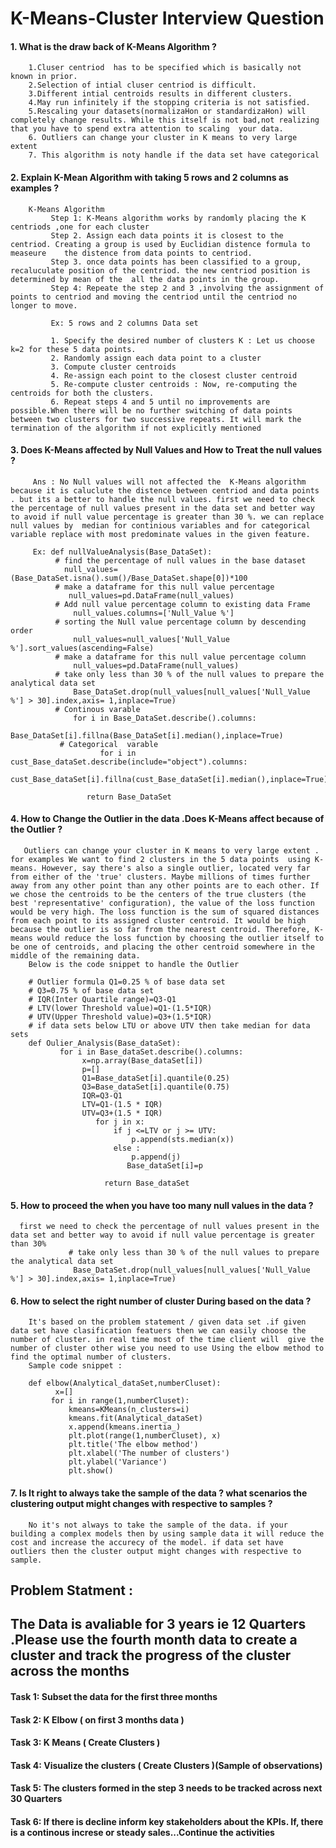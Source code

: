 #  K-Means-Cluster Interview Question 

#### 1. What is the draw back of K-Means Algorithm ?
        1.Cluser centriod  has to be specified which is basically not known in prior.
        2.Selection of intial cluser centriod is difficult.
        3.Different intial centroids results in different clusters.
        4.May run infinitely if the stopping criteria is not satisfied.
        5.Rescaling your datasets(normalizaHon or standardizaHon) will completely change results. While this itself is not bad,not realizing     that you have to spend extra attention to scaling  your data.
        6. Outliers can change your cluster in K means to very large extent
        7. This algorithm is noty handle if the data set have categorical 
#### 2. Explain K-Mean Algorithm with taking 5 rows and 2 columns as examples ?
        K-Means Algorithm
             Step 1: K-Means algorithm works by randomly placing the K centriods ,one for each cluster
             Step 2. Assign each data points it is closest to the centriod. Creating a group is used by Euclidian distence formula to measeure    the distence from data points to centriod. 
             Step 3. once data points has been classified to a group, recaluculate position of the centriod. the new centriod position is determined by mean of the  all the data points in the group.
             Step 4: Repeate the step 2 and 3 ,involving the assignment of points to centriod and moving the centriod until the centriod no longer to move.
             
             Ex: 5 rows and 2 columns Data set
             
             1. Specify the desired number of clusters K : Let us choose k=2 for these 5 data points. 
             2. Randomly assign each data point to a cluster 
             3. Compute cluster centroids
             4. Re-assign each point to the closest cluster centroid
             5. Re-compute cluster centroids : Now, re-computing the centroids for both the clusters.
             6. Repeat steps 4 and 5 until no improvements are possible.When there will be no further switching of data points between two clusters for two successive repeats. It will mark the termination of the algorithm if not explicitly mentioned
             
                      
#### 3. Does K-Means affected by Null Values and How to Treat the null values ?
         
         Ans : No Null values will not affected the  K-Means algorithm because it is caluclute the distence between centriod and data points . but its a better to handle the null values. first we need to check the percentage of null values present in the data set and better way to avoid if null value percentage is greater than 30 %. we can replace null values by  median for continious variables and for categorical variable replace with most predominate values in the given feature.
         
         Ex: def nullValueAnalysis(Base_DataSet):
              # find the percentage of null values in the base dataset 
                null_values=(Base_DataSet.isna().sum()/Base_DataSet.shape[0])*100 
              # make a dataframe for this null value percentage 
                 null_values=pd.DataFrame(null_values)
              # Add null value percentage column to existing data Frame
                  null_values.columns=['Null_Value %']
              # sorting the Null value percentage column by descending order
                  null_values=null_values['Null_Value %'].sort_values(ascending=False)
              # make a dataframe for this null value percentage column
                  null_values=pd.DataFrame(null_values)
              # take only less than 30 % of the null values to prepare the analytical data set 
                  Base_DataSet.drop(null_values[null_values['Null_Value %'] > 30].index,axis= 1,inplace=True) 
              # Continous varable     
                  for i in Base_DataSet.describe().columns:
                      Base_DataSet[i].fillna(Base_DataSet[i].median(),inplace=True)
               # Categorical  varable            
                        for i in cust_Base_dataSet.describe(include="object").columns:
                          cust_Base_dataSet[i].fillna(cust_Base_dataSet[i].median(),inplace=True)
 
                     return Base_DataSet 
           
         
#### 4. How to Change the Outlier in the data .Does K-Means affect because of the Outlier ?
       Outliers can change your cluster in K means to very large extent . for examples We want to find 2 clusters in the 5 data points  using K-means. However, say there's also a single outlier, located very far from either of the 'true' clusters. Maybe millions of times further away from any other point than any other points are to each other. If we chose the centroids to be the centers of the true clusters (the best 'representative' configuration), the value of the loss function would be very high. The loss function is the sum of squared distances from each point to its assigned cluster centroid. It would be high because the outlier is so far from the nearest centroid. Therefore, K-means would reduce the loss function by choosing the outlier itself to be one of centroids, and placing the other centroid somewhere in the middle of the remaining data.
        Below is the code snippet to handle the Outlier
        
        # Outlier formula Q1=0.25 % of base data set
        # Q3=0.75 % of base data set
        # IQR(Inter Quartile range)=Q3-Q1
        # LTV(lower Threshold value)=Q1-(1.5*IQR)
        # UTV(Upper Threshold value)=Q3+(1.5*IQR)
        # if data sets below LTU or above UTV then take median for data sets
        def Oulier_Analysis(Base_dataSet):
               for i in Base_dataSet.describe().columns:
                    x=np.array(Base_dataSet[i])
                    p=[]
                    Q1=Base_dataSet[i].quantile(0.25)
                    Q3=Base_dataSet[i].quantile(0.75)
                    IQR=Q3-Q1
                    LTV=Q1-(1.5 * IQR)
                    UTV=Q3+(1.5 * IQR)
                       for j in x:
                           if j <=LTV or j >= UTV:
                               p.append(sts.median(x))
                           else :
                               p.append(j)
                              Base_dataSet[i]=p         

                         return Base_dataSet 
       

#### 5. How to proceed the when you have too many null values in the data ?
      first we need to check the percentage of null values present in the data set and better way to avoid if null value percentage is greater than 30%
                 # take only less than 30 % of the null values to prepare the analytical data set 
                  Base_DataSet.drop(null_values[null_values['Null_Value %'] > 30].index,axis= 1,inplace=True) 

#### 6. How to select the right number of cluster During based on the data ?
        It's based on the problem statement / given data set .if given data set have clasification featuers then we can easily choose the number of cluster. in real time most of the time client will  give the number of cluster other wise you need to use Using the elbow method to find the optimal number of clusters.
        Sample code snippet :
        
        def elbow(Analytical_dataSet,numberCluset):
              x=[]
             for i in range(1,numberCluset):
                 kmeans=KMeans(n_clusters=i)
                 kmeans.fit(Analytical_dataSet)
                 x.append(kmeans.inertia_)
                 plt.plot(range(1,numberCluset), x)
                 plt.title('The elbow method')
                 plt.xlabel('The number of clusters')
                 plt.ylabel('Variance')
                 plt.show()
                 
#### 7. Is It right to always take the sample of the data ? what scenarios the clustering output might changes with respective to samples ?
        No it's not always to take the sample of the data. if your building a complex models then by using sample data it will reduce the cost and increase the accurecy of the model. if data set have  outliers then the cluster output might changes with respective to sample.

## Problem Statment :
  ## The Data is avaliable for 3 years ie 12 Quarters .Please use the fourth month data to create a cluster and track the progress of the cluster across the months 
#### Task 1: Subset the data for the first three months
#### Task 2: K Elbow ( on first 3 months data )
#### Task 3: K Means ( Create Clusters )
#### Task 4: Visualize the clusters ( Create Clusters )(Sample of observations)
#### Task 5: The clusters formed in the step 3 needs to be tracked across next 30 Quarters
#### Task 6: If there is decline inform key stakeholders about the KPIs. If, there is a continous increse or steady sales...Continue the activities
